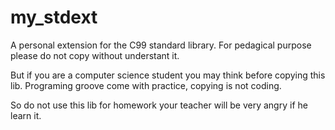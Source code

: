 my_stdext
=========

A personal extension for the C99 standard library.
For pedagical purpose please do not copy without understant it.

But if you are a computer science student you may think before copying this
lib. Programing groove come with practice, copying is not coding.

So do not use this lib for homework your teacher will be very angry if he
learn it.
